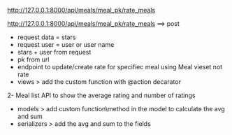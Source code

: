 http://127.0.0.1:8000/api/meals/meal_pk/rate_meals

http://127.0.0.1:8000/api/meals/meal_pk/rate_meals ==> post

-   request data = stars
-   request user = user or user name
-   stars + user from request
-   pk from url
-   endpoint to update/create rate for specifiec meal using Meal vieset not rate
-   views > add the custom function with @action decarator

2- Meal list API to show the average rating and number of ratings

-   models > add custom function\method in the model to calculate the avg and sum
-   serializers > add the avg and sum to the fields
